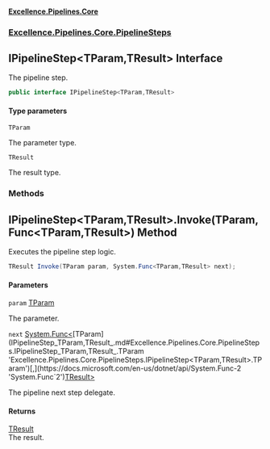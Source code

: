 #### [Excellence.Pipelines.Core](Excellence.Pipelines.md 'Excellence.Pipelines')
### [Excellence.Pipelines.Core.PipelineSteps](Excellence.Pipelines.md#Excellence.Pipelines.Core.PipelineSteps 'Excellence.Pipelines.Core.PipelineSteps')

## IPipelineStep<TParam,TResult> Interface

The pipeline step.

```csharp
public interface IPipelineStep<TParam,TResult>
```
#### Type parameters

<a name='Excellence.Pipelines.Core.PipelineSteps.IPipelineStep_TParam,TResult_.TParam'></a>

`TParam`

The parameter type.

<a name='Excellence.Pipelines.Core.PipelineSteps.IPipelineStep_TParam,TResult_.TResult'></a>

`TResult`

The result type.
### Methods

<a name='Excellence.Pipelines.Core.PipelineSteps.IPipelineStep_TParam,TResult_.Invoke(TParam,System.Func_TParam,TResult_)'></a>

## IPipelineStep<TParam,TResult>.Invoke(TParam, Func<TParam,TResult>) Method

Executes the pipeline step logic.

```csharp
TResult Invoke(TParam param, System.Func<TParam,TResult> next);
```
#### Parameters

<a name='Excellence.Pipelines.Core.PipelineSteps.IPipelineStep_TParam,TResult_.Invoke(TParam,System.Func_TParam,TResult_).param'></a>

`param` [TParam](IPipelineStep_TParam,TResult_.md#Excellence.Pipelines.Core.PipelineSteps.IPipelineStep_TParam,TResult_.TParam 'Excellence.Pipelines.Core.PipelineSteps.IPipelineStep<TParam,TResult>.TParam')

The parameter.

<a name='Excellence.Pipelines.Core.PipelineSteps.IPipelineStep_TParam,TResult_.Invoke(TParam,System.Func_TParam,TResult_).next'></a>

`next` [System.Func&lt;](https://docs.microsoft.com/en-us/dotnet/api/System.Func-2 'System.Func`2')[TParam](IPipelineStep_TParam,TResult_.md#Excellence.Pipelines.Core.PipelineSteps.IPipelineStep_TParam,TResult_.TParam 'Excellence.Pipelines.Core.PipelineSteps.IPipelineStep<TParam,TResult>.TParam')[,](https://docs.microsoft.com/en-us/dotnet/api/System.Func-2 'System.Func`2')[TResult](IPipelineStep_TParam,TResult_.md#Excellence.Pipelines.Core.PipelineSteps.IPipelineStep_TParam,TResult_.TResult 'Excellence.Pipelines.Core.PipelineSteps.IPipelineStep<TParam,TResult>.TResult')[&gt;](https://docs.microsoft.com/en-us/dotnet/api/System.Func-2 'System.Func`2')

The pipeline next step delegate.

#### Returns
[TResult](IPipelineStep_TParam,TResult_.md#Excellence.Pipelines.Core.PipelineSteps.IPipelineStep_TParam,TResult_.TResult 'Excellence.Pipelines.Core.PipelineSteps.IPipelineStep<TParam,TResult>.TResult')  
The result.